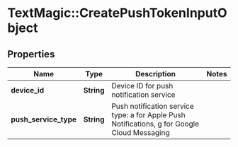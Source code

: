 # TextMagic::CreatePushTokenInputObject

## Properties
Name | Type | Description | Notes
------------ | ------------- | ------------- | -------------
**device_id** | **String** | Device ID for push notification service | 
**push_service_type** | **String** | Push notification service type: a for Apple Push Notifications, g for Google Cloud Messaging | 


